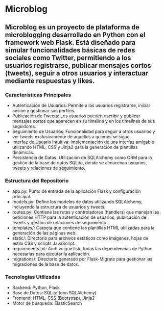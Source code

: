 <h1>Microblog</h1>

<h2>Microblog es un proyecto de plataforma de microblogging desarrollado en Python con el framework web Flask. Está diseñado para simular funcionalidades básicas de redes sociales como Twitter, permitiendo a los usuarios registrarse, publicar mensajes cortos (tweets), seguir a otros usuarios y interactuar mediante respuestas y likes.</h2>
    
<h3>Características Principales</h3>

<ul>
<li>Autenticación de Usuarios: Permite a los usuarios registrarse, iniciar sesión y gestionar sus perfiles.</li>

<li>Publicación de Tweets: Los usuarios pueden escribir y publicar mensajes cortos que aparecen en su timeline y en los timelines de sus seguidores.</li>

<li>Seguimiento de Usuarios: Funcionalidad para seguir a otros usuarios y ver tweets exclusivamente de aquellos a quienes se sigue.</li>
    
<li>Interfaz de Usuario Intuitiva: Implementación de una interfaz amigable utilizando HTML, CSS y Jinja2 para la generación de plantillas dinámicas.</li>

<li>Persistencia de Datos: Utilización de SQLAlchemy como ORM para la gestión de la base de datos SQLite, donde se almacenan usuarios, tweets y relaciones de seguimiento.</li>
</ul>

<h3>Estructura del Repositorio</h3>

<ul>
<li>app.py: Punto de entrada de la aplicación Flask y configuración principal.</li>

<li>models.py: Define los modelos de datos utilizando SQLAlchemy, incluyendo la estructura de usuarios y tweets.</li>

<li>routes.py: Contiene las rutas y controladores (handlers) que manejan las peticiones HTTP para la autenticación de usuarios, publicación de tweets y gestión de relaciones de seguimiento.</li>

<li>templates/: Carpeta que contiene las plantillas HTML utilizadas para la generación de las páginas web.</li>

<li>static/: Directorio para archivos estáticos como imágenes, hojas de estilo CSS y scripts JavaScript.</li>

<li>requirements.txt: Archivo que lista todas las dependencias de Python necesarias para ejecutar la aplicación.</li>

<li>migrations/: Directorio generado por Flask-Migrate para gestionar las migraciones de la base de datos.</li>
</ul>

<h3>Tecnologías Utilizadas</h3>

<ul>
<li>Backend: Python, Flask</li>
<li>Base de Datos: SQLite (con SQLAlchemy)</li>
<li>Frontend: HTML, CSS (Bootstrap), Jinja2</li>
<li>Motor de búsqueda: ElasticSearch</li>
</ul>
